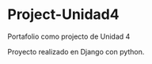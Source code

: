 # Project-Unidad4

Portafolio como projecto de Unidad 4

Proyecto realizado en Django con python. 

